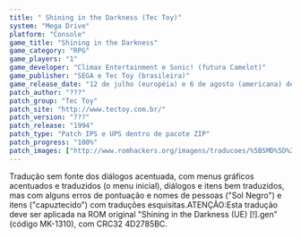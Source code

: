 ```yaml
---
title: " Shining in the Darkness (Tec Toy)"
system: "Mega Drive"
platform: "Console"
game_title: "Shining in the Darkness"
game_category: "RPG"
game_players: "1"
game_developer: "Climax Entertainment e Sonic! (futura Camelot)"
game_publisher: "SEGA e Tec Toy (brasileira)"
game_release_date: "12 de julho (européia) e 6 de agosto (americana) de 1991, e 1994 (brasileira)"
patch_author: "???"
patch_group: "Tec Toy"
patch_site: "http://www.tectoy.com.br/"
patch_version: "???"
patch_release: "1994"
patch_type: "Patch IPS e UPS dentro de pacote ZIP"
patch_progress: "100%"
patch_images: ["http://www.romhackers.org/imagens/traducoes/%5BSMD%5D%20Shining%20in%20the%20Darkness%20-%20Tec%20Toy%20-%201.png","http://www.romhackers.org/imagens/traducoes/%5BSMD%5D%20Shining%20in%20the%20Darkness%20-%20Tec%20Toy%20-%202.png","http://www.romhackers.org/imagens/traducoes/%5BSMD%5D%20Shining%20in%20the%20Darkness%20-%20Tec%20Toy%20-%203.png"]
---
```

Tradução sem fonte dos diálogos acentuada, com menus gráficos acentuados e traduzidos (o menu inicial), diálogos e itens bem traduzidos, mas com alguns erros de pontuação e nomes de pessoas ("Sol Negro") e itens ("capuztecido") com traduções esquisitas.ATENÇÃO:Esta tradução deve ser aplicada na ROM original "Shining in the Darkness (UE) [!].gen" (código MK-1310), com CRC32 4D2785BC.